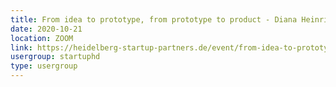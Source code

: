 ```yaml
---
title: From idea to prototype, from prototype to product - Diana Heinrichs - Lindera
date: 2020-10-21
location: ZOOM
link: https://heidelberg-startup-partners.de/event/from-idea-to-prototype-from-prototype-to-product-diana-heinrichs-lindera/
usergroup: startuphd
type: usergroup
---
```

